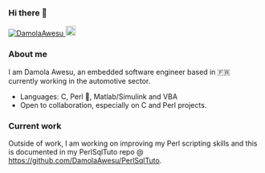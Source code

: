 ### Hi there 👋

<p align="left">
  <a href="https://github.com/DamolaAwesu/DamolaAwesu/">
    <img src="https://komarev.com/ghpvc/?username=DamolaAwesu" alt="DamolaAwesu" />
  </a>
  <a href="https://github.com/junkurihara">
    <img height="20" src="https://img.shields.io/github/followers/DamolaAwesu?label=follow&logo=github&style=flat" />
  </a>
</p>

### About me
I am Damola Awesu, an embedded software engineer based in :fr: currently working in the automotive sector.

- Languages: C, Perl :camel:, Matlab/Simulink and VBA
- Open to collaboration, especially on C and Perl projects.

### Current work
Outside of work, I am working on improving my Perl scripting skills and this is documented in my PerlSqlTuto repo @ https://github.com/DamolaAwesu/PerlSqlTuto.

<!--
**DamolaAwesu/DamolaAwesu** is a ✨ _special_ ✨ repository because its `README.md` (this file) appears on your GitHub profile.

Here are some ideas to get you started:

- 🔭 I’m currently working on ...
- 🌱 I’m currently learning ...
- 👯 I’m looking to collaborate on ...
- 🤔 I’m looking for help with ...
- 💬 Ask me about ...
- 📫 How to reach me: ...
- 😄 Pronouns: ...
- ⚡ Fun fact: ...
-->

